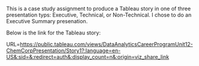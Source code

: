 This is a case study assignment to produce a Tableau story in one of three presentation typs: Executive, Technical, or Non-Technical. I chose to do an Executive Summary presenation.

Below is the link for the Tableau story:

URL=https://public.tableau.com/views/DataAnalyticsCareerProgramUnit12-ChemCorpPresentation/Story1?:language=en-US&:sid=&:redirect=auth&:display_count=n&:origin=viz_share_link
